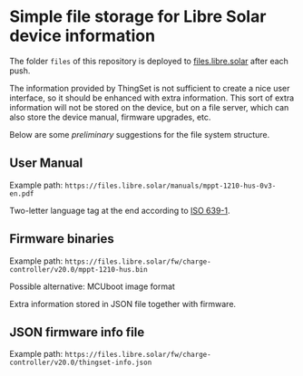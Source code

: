 # Simple file storage for Libre Solar device information

The folder `files` of this repository is deployed to [files.libre.solar](https://files.libre.solar) after each push.

The information provided by ThingSet is not sufficient to create a nice user interface, so it should be enhanced with extra information. This sort of extra information will not be stored on the device, but on a file server, which can also store the device manual, firmware upgrades, etc.

Below are some *preliminary* suggestions for the file system structure.

## User Manual

Example path: `https://files.libre.solar/manuals/mppt-1210-hus-0v3-en.pdf`

Two-letter language tag at the end according to [ISO 639-1](https://en.wikipedia.org/wiki/ISO_639-1).

## Firmware binaries

Example path: `https://files.libre.solar/fw/charge-controller/v20.0/mppt-1210-hus.bin`

Possible alternative: MCUboot image format

Extra information stored in JSON file together with firmware.

## JSON firmware info file

Example path: `https://files.libre.solar/fw/charge-controller/v20.0/thingset-info.json`
